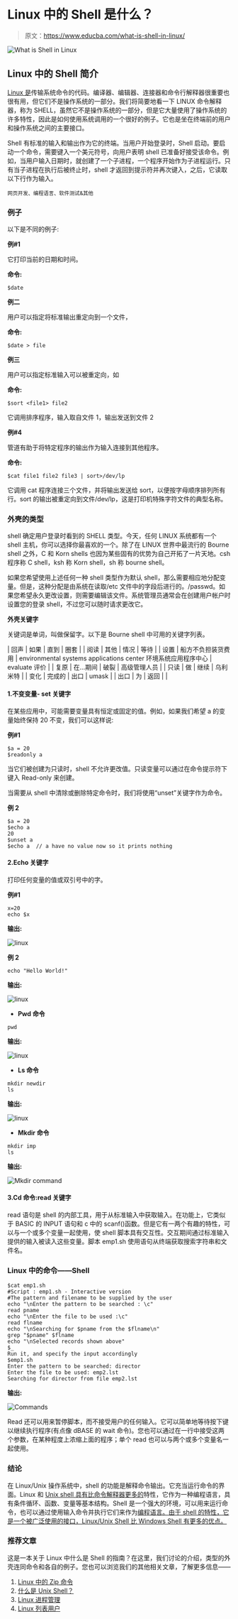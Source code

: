 # Linux 中的 Shell 是什么？

> 原文：<https://www.educba.com/what-is-shell-in-linux/>

![What is Shell in Linux](img/98bf83987129ba12a48df0e978611759.png)



## Linux 中的 Shell 简介

[Linux 是](https://www.educba.com/what-is-linux/)传输系统命令的代码。编译器、编辑器、连接器和命令行解释器很重要也很有用，但它们不是操作系统的一部分。我们将简要地看一下 LINUX 命令解释器，称为 SHELL，虽然它不是操作系统的一部分，但是它大量使用了操作系统的许多特性，因此是如何使用系统调用的一个很好的例子。它也是坐在终端前的用户和操作系统之间的主要接口。

Shell 有标准的输入和输出作为它的终端。当用户开始登录时，Shell 启动。要启动一个命令，需要键入一个美元符号，向用户表明 shell 已准备好接受该命令。例如，当用户输入日期时，就创建了一个子进程，一个程序开始作为子进程运行。只有当子进程在执行后被终止时，shell 才返回到提示符并再次键入，之后，它读取以下行作为输入。

<small>网页开发、编程语言、软件测试&其他</small>

### 例子

以下是不同的例子:

**例#1** 

它打印当前的日期和时间。

**命令:**

```
$date
```

**例二** 

用户可以指定将标准输出重定向到一个文件，

**命令:**

```
$date > file
```

**例三** 

用户可以指定标准输入可以被重定向，如

**命令:**

```
$sort <file1> file2
```

它调用排序程序，输入取自文件 1，输出发送到文件 2

**例#4** 

管道有助于将特定程序的输出作为输入连接到其他程序。

**命令:**

```
$cat file1 file2 file3 | sort>/dev/lp
```

它调用 cat 程序连接三个文件，并将输出发送给 sort，以便按字母顺序排列所有行。sort 的输出被重定向到文件/dev/lp，这是打印机特殊字符文件的典型名称。

### 外壳的类型

shell 确定用户登录时看到的 SHELL 类型。今天，任何 LINUX 系统都有一个 shell 主机，你可以选择你最喜欢的一个。除了在 LINUX 世界中最流行的 Bourne shell 之外，C 和 Korn shells 也因为某些固有的优势为自己开拓了一片天地。csh 程序称 C shell，ksh 称 Korn shell，sh 称 bourne shell。

如果您希望使用上述任何一种 shell 类型作为默认 shell，那么需要相应地分配变量。但是，这种分配是由系统在读取/etc 文件中的字段后进行的。/passwd。如果您希望永久更改设置，则需要编辑该文件。系统管理员通常会在创建用户帐户时设置您的登录 shell，不过您可以随时请求更改它。

**外壳关键字**

关键词是单词，叫做保留字。以下是 Bourne shell 中可用的关键字列表。

| 回声 | 如果 | 直到 | 圈套 |
| 阅读 | 其他 | 情况 | 等待 |
| 设置 | 船方不负担装货费用 | environmental systems applications center 环境系统应用程序中心 | evaluate 评价 |
| 复原 | 在…期间 | 破裂 | 高级管理人员 |
| 只读 | 做 | 继续 | 乌利米特 |
| 变化 | 完成的 | 出口 | umask |
| 出口 | 为 | 返回 |  |

#### 1.不变变量- set 关键字

在某些应用中，可能需要变量具有恒定或固定的值。例如，如果我们希望 a 的变量始终保持 20 不变，我们可以这样说:

**例#1**

```
$a = 20
$readonly a
```

当它们被创建为只读时，shell 不允许更改值。只读变量可以通过在命令提示符下键入 Read-only 来创建。

当需要从 shell 中清除或删除特定命令时，我们将使用“unset”关键字作为命令。

**例 2**

```
$a = 20
$echo a
20
$unset a
$echo a  // a have no value now so it prints nothing
```

#### 2.Echo 关键字

打印任何变量的值或双引号中的字。

**例#1**

```
x=20
echo $x
```

**输出:**

![linux](img/a8968bd0f73d1cb2d8f86dcb9ab61456.png)



**例 2**

```
echo "Hello World!"
```

**输出:**

![linux ](img/3063d96eac3cfc66391fc39bba19ead2.png)



*   **Pwd 命令**

```
pwd
```

**输出:**

![linux](img/4ee813f40410f60fa42718e4bc994770.png)



*   **Ls 命令**

```
mkdir newdir
ls
```

**输出:**

![linux](img/a47172c161d02f739f3e1ddc46549c88.png)



*   **Mkdir 命令**

```
mkdir imp
ls
```

**输出:**

![Mkdir command](img/e9f349bc135cb67220532557f23674fa.png)



#### 3.Cd 命令:read 关键字

read 语句是 shell 的内部工具，用于从标准输入中获取输入。在功能上，它类似于 BASIC 的 INPUT 语句和 c 中的 scanf()函数。但是它有一两个有趣的特性，可以与一个或多个变量一起使用，使 shell 脚本具有交互性。交互期间通过标准输入提供的输入被读入这些变量。脚本 emp1.sh 使用语句从终端获取搜索字符串和文件名。

### Linux 中的命令——Shell

```
$cat emp1.sh
#Script : emp1.sh - Interactive version
#The pattern and filename to be supplied by the user
echo "\nEnter the pattern to be searched : \c"
read pname
echo "\nEnter the file to be used :\c"
read flname
echo "\nSearching for $pname from the $flname\n"
grep "$pname" $flname
echo "\nSelected records shown above"
$_
Run it, and specify the input accordingly
$emp1.sh
Enter the pattern to be searched: director
Enter the file to be used: emp2.lst
Searching for director from file emp2.lst
```

**输出:**

![Commands](img/88e98933ea755c27296beecea8977bf3.png)



Read 还可以用来暂停脚本，而不接受用户的任何输入。它可以简单地等待按下<enter>键以继续执行程序(有点像 dBASE 的 wait 命令)。您也可以通过在一行中接受这两个参数，在某种程度上浓缩上面的程序；单个 read 也可以与两个或多个变量名一起使用。</enter>

### 结论

在 Linux/Unix 操作系统中，shell 的功能是解释命令输出。它充当运行命令的界面。Linux 和 [Unix shell 具有比命令解释器更多的](https://www.educba.com/what-is-unix-shell/)特性，它作为一种编程语言，具有条件循环、函数、变量等基本结构。Shell 是一个强大的环境，可以用来运行命令，也可以通过使用输入命令并执行它们来作为[编程语言。由于 shell 的特性，它是一个被广泛使用的接口，Linux/Unix Shell 比 Windows Shell 有更多的优点。](https://www.educba.com/what-is-a-programming-language/)

### 推荐文章

这是一本关于 Linux 中什么是 Shell 的指南？在这里，我们讨论的介绍，类型的外壳连同命令和各自的例子。您也可以浏览我们的其他相关文章，了解更多信息——

1.  [Linux 中的 Zip 命令](https://www.educba.com/zip-command-in-linux/)
2.  [什么是 Unix Shell？](https://www.educba.com/what-is-unix-shell/)
3.  [Linux 进程管理](https://www.educba.com/linux-process-management/)
4.  [Linux 列表用户](https://www.educba.com/linux-list-users/)






